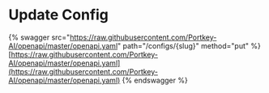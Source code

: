 # Update Config

{% swagger src="https://raw.githubusercontent.com/Portkey-AI/openapi/master/openapi.yaml" path="/configs/{slug}" method="put" %}
[https://raw.githubusercontent.com/Portkey-AI/openapi/master/openapi.yaml](https://raw.githubusercontent.com/Portkey-AI/openapi/master/openapi.yaml)
{% endswagger %}

